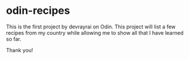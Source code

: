 # odin-recipes
This is the first project by devrayrai on Odin.
This project will list a few recipes from my country while allowing me to show all that I have learned so far.

Thank you! 